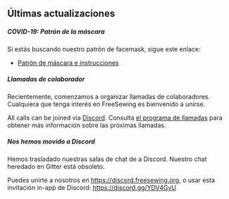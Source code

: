---
---

## Últimas actualizaciones

##### COVID-19: Patrón de la máscara

Si estás buscando nuestro patrón de facemask, sigue este enlace:

 - [Patrón de máscara e instrucciones](/blog/facemask-frenzy)


##### Llamadas de colaborador

Recientemente, comenzamos a organizar llamadas de colaboradores. Cualquiera que tenga interés en FreeSewing es bienvenido a unirse.

All calls can be joined via [Discord](https://discord.freesewing.org/). Consulta [el programa de llamadas](/community/calls/) para obtener más información sobre las próximas llamadas.

##### Nos hemos movido a Discord

Hemos trasladado nuestras salas de chat de a Discord. Nuestro chat heredado en Gitter está obsoleto.

Puedes unirte a nosotros en https://discord.freesewing.org, o usar esta invitación in-app de Discord: https://discord.gg/YDV4GvU

